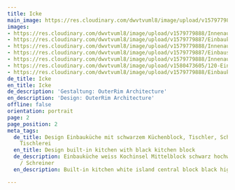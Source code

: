 ```yaml
---
title: Icke
main_image: https://res.cloudinary.com/dwvtvuml8/image/upload/v1579779887/Einbaukueche-Mittelblock-Einbauschraenke-raumhoch_cgszb2.jpg
images:
- https://res.cloudinary.com/dwvtvuml8/image/upload/v1579779888/Innenausbau-Unterschraenke-Eiche-Massivholz-wohnzimmer_i8kvn0.jpg
- https://res.cloudinary.com/dwvtvuml8/image/upload/v1579779887/Einbaukueche-Mittelblock-Einbauschraenke-raumhoch_cgszb2.jpg
- https://res.cloudinary.com/dwvtvuml8/image/upload/v1579779888/Innenausbau-Unterschraenke-Eiche-Massivholz_uzef8m.jpg
- https://res.cloudinary.com/dwvtvuml8/image/upload/v1579779887/Einbauschrank-Hochbett-weiss-lackiert_qpf7kb.jpg
- https://res.cloudinary.com/dwvtvuml8/image/upload/v1579779888/Innenausbau-Unterschraenke-Eiche-Massivholz-wohnbereich_vtqus8.jpg
- https://res.cloudinary.com/dwvtvuml8/image/upload/v1580473605/120-Einbaukueche-Mittelblock-Einbauschraenke_issadv.jpg
- https://res.cloudinary.com/dwvtvuml8/image/upload/v1579779888/Einbaukueche-Mittelblock-Einbauschraenke_klz9cq.jpg
de_title: Icke
en_title: Icke
de_description: 'Gestaltung: OuterRim Architecture'
en_description: 'Design: OuterRim Architecture'
offline: false
orientation: portrait
page: 2
page_position: 2
meta_tags:
  de_title: Design Einbauküche mit schwarzem Küchenblock, Tischler, Schreiner, Schreinerei,
    Tischlerei
  en_title: Design built-in kitchen with black kitchen block
  de_description: Einbauküche weiss Kochinsel Mittelblock schwarz hochwertig vom Tischler
    / Schreiner
  en_description: Built-in kitchen white island central block black high quality

---
```

